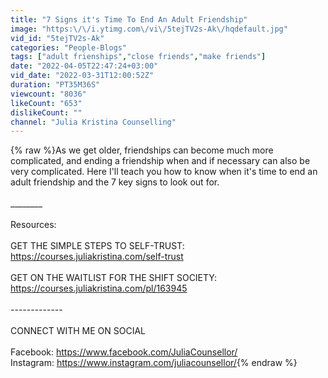 ```yaml
---
title: "7 Signs it's Time To End An Adult Friendship"
image: "https:\/\/i.ytimg.com\/vi\/5tejTV2s-Ak\/hqdefault.jpg"
vid_id: "5tejTV2s-Ak"
categories: "People-Blogs"
tags: ["adult frienships","close friends","make friends"]
date: "2022-04-05T22:47:24+03:00"
vid_date: "2022-03-31T12:00:52Z"
duration: "PT35M36S"
viewcount: "8036"
likeCount: "653"
dislikeCount: ""
channel: "Julia Kristina Counselling"
---
```

{% raw %}As we get older, friendships can become much more complicated, and ending a friendship when and if necessary can also be very complicated. Here I'll teach you how to know when it's time to end an adult friendship and the 7 key signs to look out for.<br /><br />________<br /><br />Resources:<br /><br />GET THE SIMPLE STEPS TO SELF-TRUST: <a rel="nofollow" target="blank" href="https://courses.juliakristina.com/self-trust">https://courses.juliakristina.com/self-trust</a><br /><br />GET ON THE WAITLIST FOR THE SHIFT SOCIETY: <a rel="nofollow" target="blank" href="https://courses.juliakristina.com/pl/163945">https://courses.juliakristina.com/pl/163945</a><br /><br />-------------<br /><br />CONNECT WITH ME ON SOCIAL<br /><br />Facebook: <a rel="nofollow" target="blank" href="https://www.facebook.com/JuliaCounsellor/">https://www.facebook.com/JuliaCounsellor/</a><br />Instagram: <a rel="nofollow" target="blank" href="https://www.instagram.com/juliacounsellor/">https://www.instagram.com/juliacounsellor/</a>{% endraw %}

